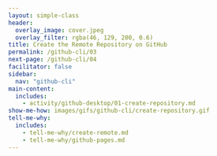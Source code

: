 ```yaml
---
layout: simple-class
header:
  overlay_image: cover.jpeg
  overlay_filter: rgba(46, 129, 200, 0.6)
title: Create the Remote Repository on GitHub
permalink: /github-cli/03
next-page: /github-cli/04
facilitator: false
sidebar:
  nav: "github-cli"
main-content:
  includes:
    - activity/github-desktop/01-create-repository.md
show-me-how: images/gifs/github-cli/create-repository.gif
tell-me-why:
  includes:
    - tell-me-why/create-remote.md
    - tell-me-why/github-pages.md
---
```

